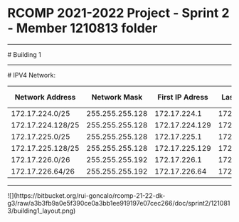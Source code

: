 # RCOMP 2021-2022 Project - Sprint 2 - Member 1210813 folder
<hr>
# Building 1
<hr>
# IPV4 Network:

| Network Address | Network Mask | First IP Adress | Last IP Adress | Broadcast | VLAN IDs | VLAN Name |
| -|-|-|-|-|-|-|
| 172.17.224.0/25 | 255.255.255.128 | 172.17.224.1 | 172.17.224.126 | 172.17.224.127 | 400 | V_Backbone
| 172.17.224.128/25 | 255.255.255.128 | 172.17.224.129 | 172.17.224.254 | 172.17.224.255 | 401 | V_WiFi_Building1
| 172.17.225.0/25 | 255.255.255.128 | 172.17.225.1 | 172.17.225.126 | 172.17.225.127 | 402 | V_Floor0_Building1
| 172.17.225.128/25 | 255.255.255.128 | 172.17.225.129 | 172.17.225.254 | 172.17.225.255 | 403 | V_Floor1_Building1
| 172.17.226.0/26 | 255.255.255.192 | 172.17.226.1 | 172.17.226.62 | 172.17.226.63 | 404 | V_VoIP_Building1
| 172.17.226.64/26 | 255.255.255.192 | 172.17.226.64 | 172.17.226.126 | 172.17.226.127 | 405 | V_DMZ_Building1

<hr>
![](https://bitbucket.org/rui-goncalo/rcomp-21-22-dk-g3/raw/a3b3fb9a0e5f390ce0a3bb1ee919197e07cec266/doc/sprint2/1210813/building1_layout.png)